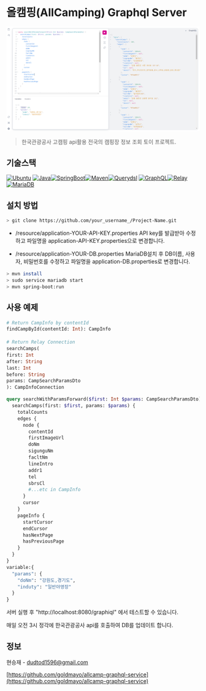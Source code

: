 # 올캠핑(AllCamping) Graphql Server

![AllCamping Screen Shot][product-screenshot]

> 한국관광공사 고캠핑 api활용 전국의 캠핑장 정보 조회 토이 프로젝트.

## 기술스택

[![Ubuntu][ubuntu]][ubuntu-url]
[![Java][java]][java-url][![SpringBoot][springboot]][springboot-url][![Maven][maven]][maven-url][![Querydsl][querydsl]][querydsl-url]
[![GraphQL][graphql]][graphql-url][![Relay][relay]][relay-url]
[![MariaDB][mariadb]][mariadb-url]

## 설치 방법

```sh
> git clone https://github.com/your_username_/Project-Name.git
```

- /resource/application-YOUR-API-KEY.properties
  API key를 발급받아 수정하고 파일명을 application-API-KEY.properties으로 변경합니다.

- /resource/application-YOUR-DB.properties
  MariaDB설치 후 DB이름, 사용자, 비밀번호를 수정하고 파일명을 application-DB.properties로 변경합니다.

```sh
> mvn install
> sudo service mariadb start
> mvn spring-boot:run
```

## 사용 예제

```graphql
# Return CampInfo by contentId
findCampById(contentId: Int): CampInfo

# Return Relay Connection
searchCamps(
first: Int
after: String
last: Int
before: String
params: CampSearchParamsDto
): CampInfoConnection
```

```graphql
query searchWithParamsForward($first: Int $params: CampSearchParamsDto) {
  searchCamps(first: $first, params: $params) {
    totalCounts
    edges {
      node {
        contentId
        firstImageUrl
        doNm
        sigunguNm
        facltNm
        lineIntro
        addr1
        tel
        sbrsCl
        #...etc in CampInfo
      }
      cursor
    }
    pageInfo {
      startCursor
      endCursor
      hasNextPage
      hasPreviousPage
    }
  }
}
variable:{
  "params": {
    "doNm": "강원도,경기도",
    "induty": "일반야영장"
  }
}
```

서버 실행 후 "http://localhost:8080/graphiql" 에서 테스트할 수 있습니다.

매일 오전 3시 정각에 한국관광공사 api를 호출하여 DB를 업데이트 합니다.

## 정보

현승재 - dudtod1596@gmail.com

[https://github.com/goldmayo/allcamp-graphql-service](https://github.com/goldmayo/allcamp-graphql-service)

<!-- MARKDOWN LINKS & IMAGES -->
<!-- https://www.markdownguide.org/basic-syntax/#reference-style-links -->

[java]: https://img.shields.io/badge/Java-007396?style=flat-square&logo=Java&logoColor=white
[java-url]: https://www.oracle.com/java
[springboot]: https://img.shields.io/badge/SpringBoot-6DB33F?style=flat-square&logo=SpringBoot&logoColor=white
[springboot-url]: https://spring.io/projects/spring-boot
[maven]: https://img.shields.io/badge/Maven-C71A36?style=flat-square&logo=Maven&logoColor=white
[maven-url]: https://maven.apache.org/
[querydsl]: https://img.shields.io/badge/Querydsl-0285c9?style=flat-square&logo=Querydsl&logoColor=white
[querydsl-url]: http://querydsl.com/
[graphql]: https://img.shields.io/badge/GraphQL-E10098?style=flat-square&logo=GraphQL&logoColor=white
[graphql-url]: https://graphql.org/
[relay]: https://img.shields.io/badge/Relay-F26B00?style=flat-square&logo=Relay&logoColor=white
[relay-url]: https://relay.dev/
[mariadb]: https://img.shields.io/badge/MariaDB-003545?style=flat-square&logo=MariaDB&logoColor=white
[mariadb-url]: https://mariadb.org/
[ubuntu]: https://img.shields.io/badge/Ubuntu-18.04-E95420?style=flat-square&logo=Ubuntu&logoColor=white
[ubuntu-url]: https://ubuntu.com/
[product-screenshot]: image/allcamping_screenshot.PNG

